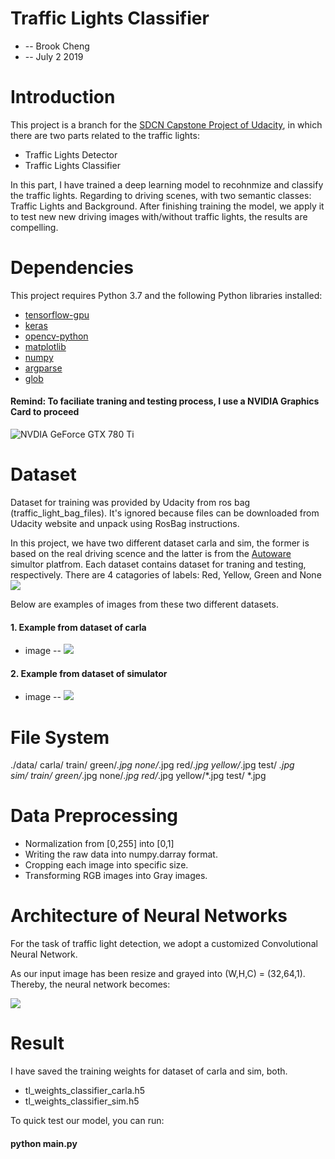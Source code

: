 
# Traffic Lights Classifier 
* -- Brook Cheng
* -- July 2 2019

# Introduction

This project is a branch for the [SDCN Capstone Project of Udacity](https://github.com/udacity/CarND-Capstone), in which there are two parts related to the traffic lights: 

* Traffic Lights Detector
* Traffic Lights Classifier

In this part, I have trained a deep learning model to recohnmize and classify the traffic lights. Regarding to driving scenes, with two semantic classes: Traffic Lights and Background. After finishing training the model, we apply it to test new new driving images with/without traffic lights, the results are compelling.

# Dependencies

This project requires Python 3.7 and the following Python libraries installed:
* [tensorflow-gpu](https://www.tensorflow.org/)
* [keras](https://keras.io/)
* [opencv-python](https://opencv-python-tutroals.readthedocs.io/en/latest/py_tutorials/py_tutorials.html)
* [matplotlib](https://matplotlib.org/)
* [numpy](http://www.numpy.org/)
* [argparse](https://docs.python.org/3/library/argparse.html)
* [glob](https://docs.python.org/3/library/glob.html)

#### Remind: To faciliate traning and testing process, I use a NVIDIA Graphics Card to proceed 
![NVDIA GeForce GTX 780 Ti](//live.staticflickr.com/65535/48235926726_8ca02a533e_h.jpg)


# Dataset

Dataset for training was provided by Udacity from ros bag (traffic_light_bag_files). It's ignored because files can be downloaded from Udacity website and unpack using RosBag instructions.

In this project, we have two different dataset carla and sim, the former is based on the real driving scence and the latter is from the [Autoware](https://github.com/autowarefoundation/autoware) simultor platfrom. Each dataset contains dataset for traning and testing, respectively. 
There are 4 catagories of labels: Red, Yellow, Green and None
![](//live.staticflickr.com/65535/48235925376_0fa2977ebe_b.jpg)

Below are examples of images from these two different datasets.

#### 1. Example from dataset of carla

* image -- ![](//live.staticflickr.com/65535/48235762867_ebc343aa99_c.jpg)
#### 2. Example from dataset of simulator

* image -- ![](//live.staticflickr.com/65535/48235705681_85998d770e_c.jpg)
# File System

./data/
      carla/
           train/
                green/*.jpg
                none/*.jpg
                red/*.jpg
                yellow/*.jpg
           test/
*.jpg               
       sim/
          train/
               green/*.jpg
               none/*.jpg
               red/*.jpg
               yellow/*.jpg
          test/
*.jpg              

# Data Preprocessing
* Normalization from [0,255] into [0,1]
* Writing the raw data into numpy.darray format.
* Cropping each image into specific size.
* Transforming RGB images into Gray images.

# Architecture of Neural Networks

For the task of traffic light detection, we adopt a customized Convolutional Neural Network.

As our input image has been resize and grayed into (W,H,C) = (32,64,1). Thereby, the neural network becomes:

![](//live.staticflickr.com/65535/48235939971_f0e84f8a8f_b.jpg)

# Result

I have saved the training weights for dataset of carla and sim, both. 

* tl_weights_classifier_carla.h5
* tl_weights_classifier_sim.h5

To quick test our model, you can run:

#### python main.py


```python

```
